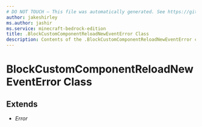 ```yaml
---
# DO NOT TOUCH — This file was automatically generated. See https://github.com/mojang/minecraftapidocsgenerator to modify descriptions, examples, etc.
author: jakeshirley
ms.author: jashir
ms.service: minecraft-bedrock-edition
title: .BlockCustomComponentReloadNewEventError Class
description: Contents of the .BlockCustomComponentReloadNewEventError class.
---
```

# BlockCustomComponentReloadNewEventError Class

## Extends
- *Error*
